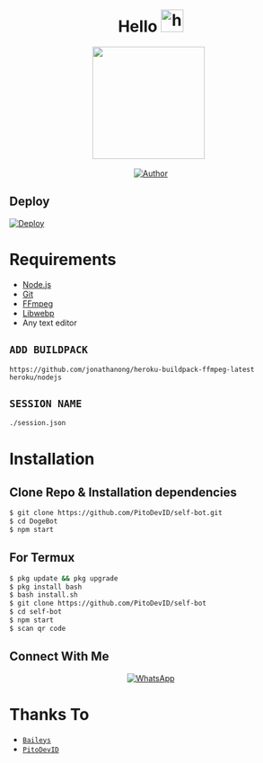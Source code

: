 <h1 align="center">Hello <img src="https://user-images.githubusercontent.com/1303154/88677602-1635ba80-d120-11ea-84d8-d263ba5fc3c0.gif" width="40px" alt="hi"><br></h1>

<p align='center'><img height="200" src="https://github.com/PitoDevID/PitoDevID/blob/pitodev/pitodev.jpg?raw=true"></a>&nbsp;&nbsp;</p>

<p align="center">
  <a href="https://github.com/PitoDevID/"><img title="Author" src="https://img.shields.io/badge/Author-Xeon-blue.svg?style=for-the-badge&logo=github" /></a>
</p>

## Deploy
[![Deploy](https://www.herokucdn.com/deploy/button.svg)](https://heroku.com/deploy?template=https://github.com/PitoDevID/self-bot)

# Requirements
* [Node.js](https://nodejs.org/en/)
* [Git](https://git-scm.com/downloads)
* [FFmpeg](https://github.com/BtbN/FFmpeg-Builds/releases/download/autobuild-2020-12-08-13-03/ffmpeg-n4.3.1-26-gca55240b8c-win64-gpl-4.3.zip)
* [Libwebp](https://developers.google.com/speed/webp/download)
* Any text editor

## `ADD BUILDPACK`

```
https://github.com/jonathanong/heroku-buildpack-ffmpeg-latest
heroku/nodejs
```

## `SESSION NAME`

```bash
./session.json
```

# Installation
## Clone Repo & Installation dependencies
```bash
$ git clone https://github.com/PitoDevID/self-bot.git
$ cd DogeBot
$ npm start
```
## For Termux
```bash
$ pkg update && pkg upgrade 
$ pkg install bash
$ bash install.sh
$ git clone https://github.com/PitoDevID/self-bot
$ cd self-bot
$ npm start
$ scan qr code
```

## Connect With Me
<p align="center">
 <a href="https://wa.me/+6285235637978"><img alt="WhatsApp" src="https://img.shields.io/badge/WhatsApp-25D366?style=for-the-badge&logo=whatsapp&logoColor=black"/></a>
</p>

# Thanks To
* [`Baileys`](https://github.com/adiwajshing/Baileys)
* [`PitoDevID`](https://github.com/PitoDevID)
